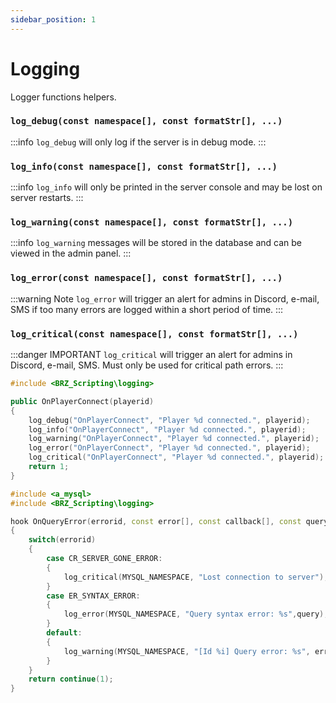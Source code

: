 ```yaml
---
sidebar_position: 1
---
```


# Logging

Logger functions helpers.

### `log_debug(const namespace[], const formatStr[], ...)`
:::info
`log_debug` will only log if the server is in debug mode.
:::

### `log_info(const namespace[], const formatStr[], ...)`
:::info
`log_info` will only be printed in the server console and may be lost on server restarts.
:::

### `log_warning(const namespace[], const formatStr[], ...)`
:::info
`log_warning` messages will be stored in the database and can be viewed in the admin panel.
:::

### `log_error(const namespace[], const formatStr[], ...)`
:::warning Note
`log_error` will trigger an alert for admins in Discord, e-mail, SMS if too many errors are logged within a short period of time.
:::

### `log_critical(const namespace[], const formatStr[], ...)`

:::danger IMPORTANT
`log_critical` will trigger an alert for admins in Discord, e-mail, SMS. Must only be used for critical path errors.
:::

```cpp title="Example"
#include <BRZ_Scripting\logging>

public OnPlayerConnect(playerid)
{
	log_debug("OnPlayerConnect", "Player %d connected.", playerid);
	log_info("OnPlayerConnect", "Player %d connected.", playerid);
	log_warning("OnPlayerConnect", "Player %d connected.", playerid);
	log_error("OnPlayerConnect", "Player %d connected.", playerid);
	log_critical("OnPlayerConnect", "Player %d connected.", playerid);
	return 1;
}
```

```cpp title="Critical path example"
#include <a_mysql>
#include <BRZ_Scripting\logging>

hook OnQueryError(errorid, const error[], const callback[], const query[], MySQL:handle)
{
	switch(errorid)
	{
		case CR_SERVER_GONE_ERROR:
		{
			log_critical(MYSQL_NAMESPACE, "Lost connection to server");
		}
		case ER_SYNTAX_ERROR:
		{
			log_error(MYSQL_NAMESPACE, "Query syntax error: %s",query);
		}
		default: 
		{
			log_warning(MYSQL_NAMESPACE, "[Id %i] Query error: %s", errorid, query);
		}
	}
	return continue(1);
}
```